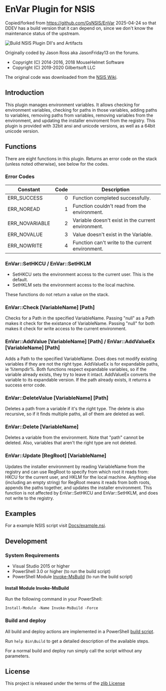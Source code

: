 # EnVar Plugin for NSIS

Copied/forked from https://github.com/GsNSIS/EnVar 2025-04-24 so that
DDEV has a build version that it can depend on, since we don't know
the maintenance status of the upstream.

![Build NSIS Plugin Dll's and Artifacts](https://github.com/GsNSIS/EnVar/workflows/Build%20NSIS%20Plugin%20Dll's%20and%20Artifacts/badge.svg)

Originally coded by Jason Ross aka JasonFriday13 on the forums.

* Copyright (C) 2014-2016, 2018  MouseHelmet Software
* Copyright (C) 2019-2020        Gilbertsoft LLC

The original code was downloaded from the [NSIS Wiki](https://nsis.sourceforge.io/EnVar_plug-in).

## Introduction

This plugin manages environment variables. It allows checking for environment
variables, checking for paths in those variables, adding paths to variables,
removing paths from variables, removing variables from the environment, and
updating the installer enviroment from the registry. This plugin is provided
with 32bit ansi and unicode versions, as well as a 64bit unicode version.

## Functions

There are eight functions in this plugin. Returns an error code on the
stack (unless noted otherwise), see below for the codes.

### Error Codes

| Constant       | Code | Description
| -------------- | ----:| -----------------------------------------------------
| ERR_SUCCESS    |    0 | Function completed successfully.
| ERR_NOREAD     |    1 | Function couldn't read from the environment.
| ERR_NOVARIABLE |    2 | Variable doesn't exist in the current environment.
| ERR_NOVALUE    |    3 | Value doesn't exist in the Variable.
| ERR_NOWRITE    |    4 | Function can't write to the current environment.

### EnVar::SetHKCU / EnVar::SetHKLM

* SetHKCU sets the environment access to the current user. This is the default.
* SetHKLM sets the environment access to the local machine.

These functions do not return a value on the stack.

### EnVar::Check [VariableName] [Path]

Checks for a Path in the specified VariableName. Passing "null" as a Path makes
it check for the existance of VariableName. Passing "null" for both makes it
check for write access to the current environment.

### EnVar::AddValue [VariableName] [Path] / EnVar::AddValueEx [VariableName] [Path]

Adds a Path to the specified VariableName. Does does not modify existing
variables if they are not the right type. AddValueEx is for expandable paths,
ie %tempdir%. Both functions respect expandable variables, so if the variable
already exists, they try to leave it intact. AddValueEx converts the variable
to its expandable version. If the path already exists, it returns a success
error code.

### EnVar::DeleteValue [VariableName] [Path]

Deletes a path from a variable if it's the right type. The delete is also
recursive, so if it finds multiple paths, all of them are deleted as well.

### EnVar::Delete [VariableName]

Deletes a variable from the environment. Note that "path" cannot be deleted.
Also, variables that aren't the right type are not deleted.

### EnVar::Update [RegRoot] [VariableName]

Updates the installer environment by reading VariableName from the registry
and can use RegRoot to specify from which root it reads from: HKCU for the
current user, and HKLM for the local machine. Anything else (including an
empty string) for RegRoot means it reads from both roots, appends the paths
together, and updates the installer environment. This function is not affected
by EnVar::SetHKCU and EnVar::SetHKLM, and does not write to the registry.

## Examples

For a example NSIS script visit [Docs/example.nsi](https://github.com/GsNSIS/EnVar/blob/master/Docs/example.nsi).

## Development

### System Requirements

* Visual Studio 2015 or higher
* PowerShell 3.0 or higher (to run the build script)
* PowerShell Module [Invoke-MsBuild](https://github.com/deadlydog/Invoke-MsBuild#readme)
  (to run the build script)

#### Install Module Invoke-MsBuild

Run the following command in your PowerShell:

```pwsh
Install-Module -Name Invoke-MsBuild -Force
```

### Build and deploy

All build and deploy actions are implemented in a PowerShell
[build script](https://github.com/GsNSIS/EnVar/tree/master/Bin/Build.ps1).

Run `help Bin\Build` to get a detailed description of the available steps.

For a normal build and deploy run simply call the script without any parameters.

## License

This project is released under the terms of the [zlib License](LICENSE)
